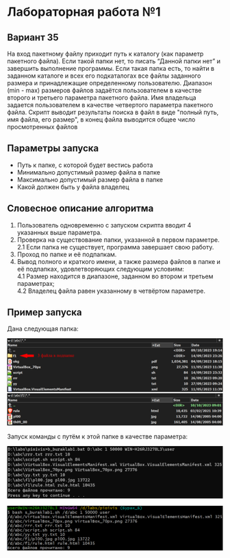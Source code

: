# Лабораторная работа №1

## Вариант 35
На вход пакетному файлу приходит путь к каталогу (как параметр пакетного файла). Если такой папки нет, то писать “Данной папки нет” и завершить выполнение программы. Если такая папка есть, то найти в заданном каталоге и всех его подкаталогах все файлы заданного размера и принадлежащие определенному пользователю. Диапазон (min - max) размеров файлов задаётся пользователем в качестве второго и третьего параметра пакетного файла. Имя владельца задается пользователем в качестве четвертого параметра пакетного файла. Скрипт выводит результаты поиска в файл в виде "полный путь, имя файла, его размер", в конец файла выводится общее число просмотренных файлов

## Параметры запуска
- Путь к папке, с которой будет вестись работа
- Минимально допустимый размер файла в папке
- Максимально допустимый размер файла в папке
- Какой должен быть у файла владелец

## Словесное описание алгоритма
1. Пользователь одновременно с запуском скрипта вводит 4 указанных выше параметра.
2. Проверка на существование папки, указанной в первом параметре.\
2.1 Если папка не существует, программа завершает свою работу.
3. Проход по папке и её подпапкам.
4. Вывод полного и краткого имени, а также размера файлов в папке и её подпапках, удовлетворяющих следующим условиям:\
4.1 Размер находится в диапазоне, заданном во втором и третьем параметрах;\
4.2 Владелец файла равен указанному в четвёртом параметре.

## Пример запуска
Дана следующая папка:

![Изображение папки](test_folder.png)
![Изображение подпапки](test_subfolder.png)

Запуск команды с путём к этой папке в качестве параметра:

![Изображение команды (bat)](test_command_bat.png)

![Изображение команды (sh)](test_command_sh.png)
